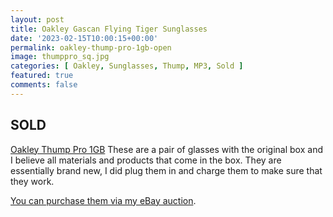 ```yaml
---
layout: post
title: Oakley Gascan Flying Tiger Sunglasses
date: '2023-02-15T10:00:15+00:00'
permalink: oakley-thump-pro-1gb-open
image: thumppro_sq.jpg
categories: [ Oakley, Sunglasses, Thump, MP3, Sold ]
featured: true
comments: false 
---
```


## SOLD 

[Oakley Thump Pro 1GB](https://www.ebay.com/itm/155402175662) These are a pair of glasses with the original box and I believe all materials and products that come in the box. They are essentially brand new, I did plug them in and charge them to make sure that they work.



[You can purchase them via my eBay auction](https://www.ebay.com/itm/155402175662).
